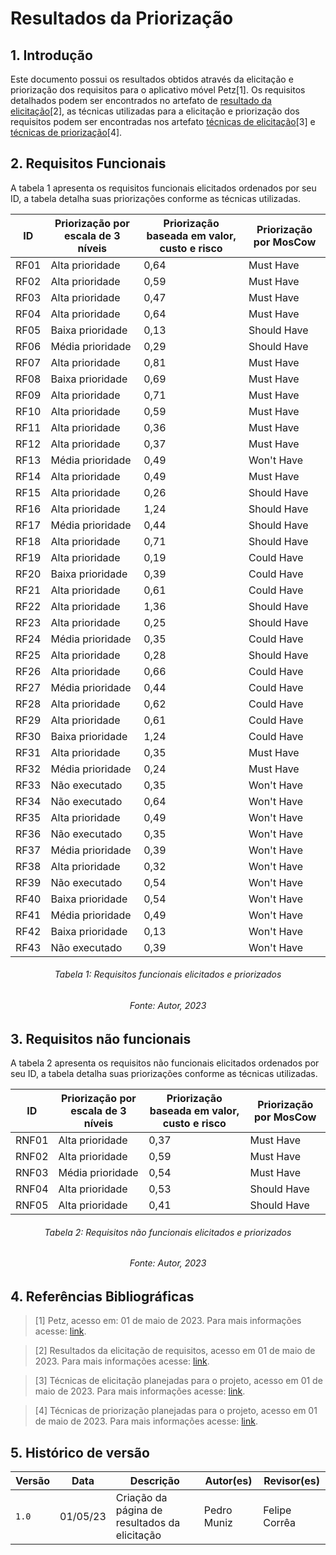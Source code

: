 # Resultados da Priorização

## 1. Introdução
Este documento possui os resultados obtidos através da elicitação e priorização dos requisitos para o aplicativo móvel Petz[1]. Os requisitos detalhados podem ser encontrados no artefato de [resultado da elicitação](./resultadoElicitacao.md)[2], as técnicas utilizadas para a elicitação e priorização dos requisitos podem ser encontradas nos artefato [técnicas de elicitação](./tecnicas_planejadas.md)[3] e [técnicas de priorização](./tecnicas_priorizacao.md
)[4].

## 2. Requisitos Funcionais
A tabela 1 apresenta os requisitos funcionais elicitados ordenados por seu ID, a tabela detalha suas priorizações conforme as técnicas utilizadas.

| **ID** | **Priorização por escala de 3 níveis** | **Priorização baseada em valor, custo e risco** | **Priorização por MosCow** |
|--------|----------------------------------------|-------------------------------------------------|----------------------------|
| RF01   | Alta prioridade                        | 0,64                                            | Must Have                  |
| RF02   | Alta prioridade                        | 0,59                                            | Must Have                  |
| RF03   | Alta prioridade                        | 0,47                                            | Must Have                  |
| RF04   | Alta prioridade                        | 0,64                                            | Must Have                  |
| RF05   | Baixa prioridade                       | 0,13                                            | Should Have                |
| RF06   | Média prioridade                       | 0,29                                            | Should Have                |
| RF07   | Alta prioridade                        | 0,81                                            | Must Have                  |
| RF08   | Baixa prioridade                       | 0,69                                            | Must Have                  |
| RF09   | Alta prioridade                        | 0,71                                            | Must Have                  |
| RF10   | Alta prioridade                        | 0,59                                            | Must Have                  |
| RF11   | Alta prioridade                        | 0,36                                            | Must Have                  |
| RF12   | Alta prioridade                        | 0,37                                            | Must Have                  |
| RF13   | Média prioridade                       | 0,49                                            | Won't Have                 |
| RF14   | Alta prioridade                        | 0,49                                            | Must Have                  |
| RF15   | Alta prioridade                        | 0,26                                            | Should Have                |
| RF16   | Alta prioridade                        | 1,24                                            | Should Have                |
| RF17   | Média prioridade                       | 0,44                                            | Should Have                |
| RF18   | Alta prioridade                        | 0,71                                            | Should Have                |
| RF19   | Alta prioridade                        | 0,19                                            | Could Have                 |
| RF20   | Baixa prioridade                       | 0,39                                            | Could Have                 |
| RF21   | Alta prioridade                        | 0,61                                            | Could Have                 |
| RF22   | Alta prioridade                        | 1,36                                            | Should Have                |
| RF23   | Alta prioridade                        | 0,25                                            | Should Have                |
| RF24   | Média prioridade                       | 0,35                                            | Could Have                 |
| RF25   | Alta prioridade                        | 0,28                                            | Should Have                |
| RF26   | Alta prioridade                        | 0,66                                            | Could Have                 |
| RF27   | Média prioridade                       | 0,44                                            | Could Have                 |
| RF28   | Alta prioridade                        | 0,62                                            | Could Have                 |
| RF29   | Alta prioridade                        | 0,61                                            | Could Have                 |
| RF30   | Baixa prioridade                       | 1,24                                            | Could Have                 |
| RF31   | Alta prioridade                        | 0,35                                            | Must Have                  |
| RF32   | Média prioridade                       | 0,24                                            | Must Have                  |
| RF33   | Não executado                          | 0,35                                            | Won't Have                 |
| RF34   | Não executado                          | 0,64                                            | Won't Have                 |
| RF35   | Alta prioridade                        | 0,49                                            | Won't Have                 |
| RF36   | Não executado                          | 0,35                                            | Won't Have                 |
| RF37   | Média prioridade                       | 0,39                                            | Won't Have                 |
| RF38   | Alta prioridade                        | 0,32                                            | Won't Have                 |
| RF39   | Não executado                          | 0,54                                            | Won't Have                 |
| RF40   | Baixa prioridade                       | 0,54                                            | Won't Have                 |
| RF41   | Média prioridade                       | 0,49                                            | Won't Have                 |
| RF42   | Baixa prioridade                       | 0,13                                            | Won't Have                 |
| RF43   | Não executado                          | 0,39                                            | Won't Have                 |


<h6 align = "center"> Tabela 1: Requisitos funcionais elicitados e priorizados </h6>
<h6 align = "center"> Fonte: Autor, 2023 </h6>

## 3. Requisitos não funcionais
A tabela 2 apresenta os requisitos não funcionais elicitados ordenados por seu ID, a tabela detalha suas priorizações conforme as técnicas utilizadas.

| **ID** | **Priorização por escala de 3 níveis** | **Priorização baseada em valor, custo e risco** | **Priorização por MosCow** |
|--------|----------------------------------------|-------------------------------------------------|----------------------------|
| RNF01  | Alta prioridade                        | 0,37                                            | Must Have                  |
| RNF02  | Alta prioridade                        | 0,59                                            | Must Have                  |
| RNF03  | Média prioridade                       | 0,54                                            | Must Have                  |
| RNF04  | Alta prioridade                        | 0,53                                            | Should Have                |
| RNF05  | Alta prioridade                        | 0,41                                            | Should Have                |


<h6 align = "center"> Tabela 2: Requisitos não funcionais elicitados e priorizados </h6>
<h6 align = "center"> Fonte: Autor, 2023 </h6>

## 4. Referências Bibliográficas

> [1] Petz, acesso em: 01 de maio de 2023. Para mais informações acesse: [link]().

> [2] Resultados da elicitação de requisitos, acesso em 01 de maio de 2023. Para mais informações acesse: [link](./resultadoElicitacao.md).

> [3] Técnicas de elicitação planejadas para o projeto, acesso em 01 de maio de 2023. Para mais informações acesse: [link](./tecnicas_planejadas.md).

> [4] Técnicas de priorização planejadas para o projeto, acesso em 01 de maio de 2023. Para mais informações acesse: [link](./tecnicas_priorizacao.md
).

## 5. Histórico de versão

| Versão | Data | Descrição | Autor(es) | Revisor(es) |
|--|--|--|--|--|
| `1.0` | 01/05/23 | Criação da página de resultados da elicitação | Pedro Muniz | Felipe Corrêa |